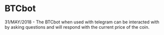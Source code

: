 # BTCbot
 31/MAY/2018 - The BTCbot when used with telegram can be interacted with by asking questions and will respond with the current price of the coin.
